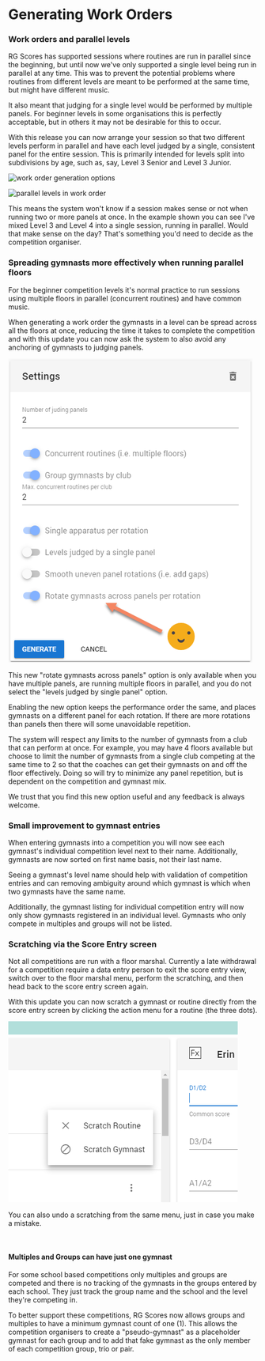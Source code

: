 # Generating Work Orders

### Work orders and parallel levels

RG Scores has supported sessions where routines are run in parallel since the beginning, but until now we've only supported a single level being run in parallel at any time. This was to prevent the potential problems where routines from different levels are meant to be performed at the same time, but might have different music.

It also meant that judging for a single level would be performed by multiple panels. For beginner levels in some organisations this is perfectly acceptable, but in others it may not be desirable for this to occur.

With this release you can now arrange your session so that two different levels perform in parallel and have each level judged by a single, consistent panel for the entire session. This is primarily intended for levels split into subdivisions by age, such as, say, Level 3 Senior and Level 3 Junior.

![work order generation options](/images/work-orders/work-order-generation-in-parallel.jpg)

![parallel levels in work order](/images/work-orders/parallel-levels-in-work-order.jpg)

This means the system won't know if a session makes sense or not when running two or more panels at once. In the example shown you can see I've mixed Level 3 and Level 4 into a single session, running in parallel. Would that make sense on the day? That's something you'd need to decide as the competition organiser.

### Spreading gymnasts more effectively when running parallel floors

For the beginner competition levels it's normal practice to run sessions using multiple floors in parallel (concurrent routines) and have common music.

When generating a work order the gymnasts in a level can be spread across all the floors at once, reducing the time it takes to complete the competition and with this update you can now ask the system to also avoid any anchoring of gymnasts to judging panels.

![panel rotation](./images/work-orders/panel-rotation.png)

This new "rotate gymnasts across panels" option is only available when you have multiple panels, are running multiple floors in parallel, and you do not select the "levels judged by single panel" option.

Enabling the new option keeps the performance order the same, and places gymnasts on a different panel for each rotation. If there are more rotations than panels then there will some unavoidable repetition.

The system will respect any limits to the number of gymnasts from a club that can perform at once. For example, you may have 4 floors available but choose to limit the number of gymnasts from a single club competing at the same time to 2 so that the coaches can get their gymnasts on and off the floor effectively. Doing so will try to minimize any panel repetition, but is dependent on the competition and gymnast mix.

We trust that you find this new option useful and any feedback is always welcome.

### Small improvement to gymnast entries

When entering gymnasts into a competition you will now see each gymnast's individual competition level next to their name. Additionally, gymnasts are now sorted on first name basis, not their last name.

Seeing a gymnast's level name should help with validation of competition entries and can removing ambiguity around which gymnast is which when two gymnasts have the same name.

Additionally, the gymnast listing for individual competition entry will now only show gymnasts registered in an individual level. Gymnasts who only compete in multiples and groups will not be listed.

### Scratching via the Score Entry screen

Not all competitions are run with a floor marshal. Currently a late withdrawal for a competition require a data entry person to exit the score entry view, switch over to the floor marshal menu, perform the scratching, and then head back to the score entry screen again.

With this update you can now scratch a gymnast or routine directly from the score entry screen by clicking the action menu for a routine (the three dots).

![scratching a gymnast](./images/work-orders/scratching-from-score-entry.png)

You can also undo a scratching from the same menu, just in case you make a mistake.

<br />

#### Multiples and Groups can have just one gymnast

For some school based competitions only multiples and groups are competed and there is no tracking of the gymnasts in the groups entered by each school. They just track the group name and the school and the level they're competing in.

To better support these competitions, RG Scores now allows groups and multiples to have a minimum gymnast count of one (1). This allows the competition organisers to create a "pseudo-gymnast" as a placeholder gymnast for each group and to add that fake gymnast as the only member of each competition group, trio or pair.
